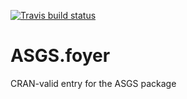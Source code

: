 [![Travis build status](https://travis-ci.org/HughParsonage/ASGS.foyer.svg?branch=master)](https://travis-ci.org/HughParsonage/ASGS.foyer)

# ASGS.foyer
CRAN-valid entry for the ASGS package
